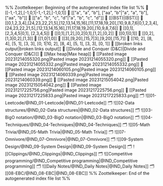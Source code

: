 %% Zoottelkeeper: Beginning of the autogenerated index file list  %%
📄 [[-1,-1,2],[-1,0,1|-1,-1,2],[-1,0,1]]
📄 [["a", "a", "b"], ["aa", "b"|"a", "a", "b"], ["aa", "b"]]
📄 [["a", "b", "c", "d"|"a", "b", "c", "d"]]
📄 [[(BST)|(BST)]]
📄 [[0,1,2,3,4],[24,23,22,21,5],[12,13,14,15,16],[11,17,18,19,20],[10,9,8,7,6|0,1,2,3,4],[24,23,22,21,5],[12,13,14,15,16],[11,17,18,19,20],[10,9,8,7,6]]
📄 [[0,1], [2,3,4,5|0,1], [2,3,4,5]]
📄 [[0,1],[1,2],[0,2|0,1],[1,2],[0,2]]
📄 [[0,1|0,1]]
📄 [[0,2],[1,3|0,2],[1,3]]
📄 [[1,0|1,0]]
📄 [[3],[9,20],[15,7|3],[9,20],[15,7]]
📄 [[10, 2], [8, 4], [5, 1], [3, 3], [0, 1|10, 2], [8, 4], [5, 1], [3, 3], [0, 1]]
📄 [[broken links output|broken links output]]
📄 [[Divide and Conquer (D&C)|Divide and Conquer (D&C)]]
📄 [[Max heap|Max heap]]
📄 [[Pasted image 20231214055320.png|Pasted image 20231214055320.png]]
📄 [[Pasted image 20231214055332.png|Pasted image 20231214055332.png]]
📄 [[Pasted image 20231214060105.png|Pasted image 20231214060105.png]]
📄 [[Pasted image 20231214060339.png|Pasted image 20231214060339.png]]
📄 [[Pasted image 20231215054042.png|Pasted image 20231215054042.png]]
📄 [[Pasted image 20231217225756.png|Pasted image 20231217225756.png]]
📄 [[Pasted image 20231217225833.png|Pasted image 20231217225833.png]]
🗂️ ![[01-Leetcode/@IND_01-Leetcode|@IND_01-Leetcode]]
🗂️ ![[02-Data structures/@IND_02-Data structures|@IND_02-Data structures]]
🗂️ ![[03-BigO notation/@IND_03-BigO notation|@IND_03-BigO notation]]
🗂️ ![[04-Techniques/@IND_04-Techniques|@IND_04-Techniques]]
🗂️ ![[05-Math Trivia/@IND_05-Math Trivia|@IND_05-Math Trivia]]
🗂️ ![[07-Omnivore/@IND_07-Omnivore|@IND_07-Omnivore]]
🗂️ ![[09-System Design/@IND_09-System Design|@IND_09-System Design]]
🗂️ ![[Clippings/@IND_Clippings|@IND_Clippings]]
🗂️ ![[Competitive programming/@IND_Competitive programming|@IND_Competitive programming]]
🗂️ ![[Daily Notes/@IND_Daily Notes|@IND_Daily Notes]]
🗂️ [[08-EBC/@IND_08-EBC|@IND_08-EBC]]
%% Zoottelkeeper: End of the autogenerated index file list  %%
